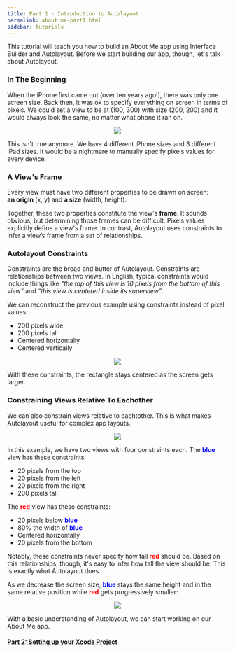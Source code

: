 ```yaml
---
title: Part 1 - Introduction to Autolayout
permalink: about-me-part1.html
sidebar: tutorials
---
```


This tutorial will teach you how to build an About Me app using Interface Builder and Autolayout. Before we start building our app, though, let's talk about Autolayout.

### In The Beginning

When the iPhone first came out (over ten years ago!), there was only one screen size. Back then, it was ok to specify everything on screen in terms of pixels. We could set a view to be at (100, 300) with size (200, 200) and it would always look the same, no matter what phone it ran on.

<p align="center"> <img src="../images/about-me/pixel values.png" align="center" style="max-width:500px;"> </p>

This isn't true anymore. We have 4 different iPhone sizes and 3 different iPad sizes. It would be a nightmare to manually specify pixels values for every device.

### A View's Frame

Every view must have two different properties to be drawn on screen: <br>
<b>an origin</b> (x, y) and <b>a size</b> (width, height).

Together, these two properties constitute the view's <b>frame</b>. It sounds obvious, but determining those frames can be difficult. Pixels values explicitly define a view's frame. In contrast, Autolayout uses constraints to infer a view’s frame from a set of relationships.

### Autolayout Constraints

Constraints are the bread and butter of Autolayout. Constraints are relationships between two views. In English, typical constraints would include things like <i>"the top of this view is 10 pixels from the bottom of this view"</i> and <i>“this view is centered inside its superview”</i>. 

We can reconstruct the previous example using constraints instead of pixel values:

 * 200 pixels wide
 * 200 pixels tall
 * Centered horizontally
 * Centered vertically
 
 <p align="center"> <img src="../images/about-me/basic constraints.png" align="center" style="max-width:500px;"> </p>
 
 With these constraints, the rectangle stays centered as the screen gets larger.

### Constraining Views Relative To Eachother

We can also constrain views relative to eachtother. This is what makes Autolayout useful for complex app layouts.

 <p align="center"> <img src="../images/about-me/multiple views.png" align="center" style="max-width:250px;"> </p>

In this example, we have two views with four constraints each. The <b style="color: blue;">blue</b> view has these constraints:

 * 20 pixels from the top
 * 20 pixels from the left
 * 20 pixels from the right
 * 200 pixels tall

The <b style="color: red;">red</b> view has these constraints:

 * 20 pixels below <b style="color: blue;">blue</b>
 * 80% the width of <b style="color: blue;">blue</b>
 * Centered horizontally
 * 20 pixels from the bottom

Notably, these constraints never specify how tall <b style="color: red;">red</b> should be. Based on this relationships, though, it's easy to infer how tall the view should be. This is exactly what Autolayout does.

As we decrease the screen size, <b style="color: blue;">blue</b> stays the same height and in the same relative position while <b style="color: red;">red</b> gets progressively smaller:

 <p align="center"> <img src="../images/about-me/multiple views and sizes.png" align="center" style="max-width:600px;"> </p>

With a basic understanding of Autolayout, we can start working on our About Me app.

#### [Part 2: Setting up your Xcode Project](about-me-part2)